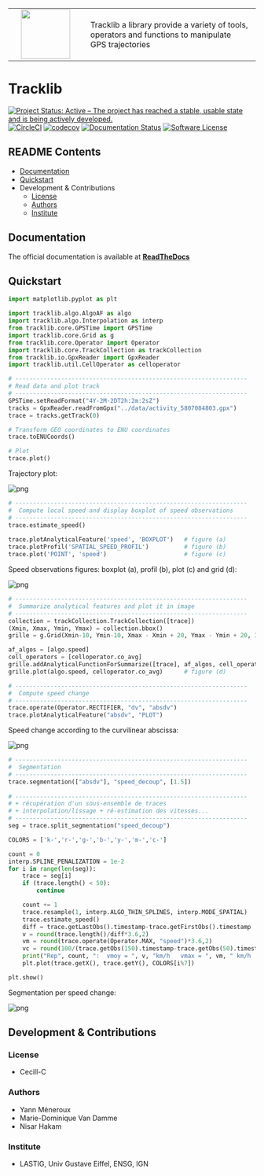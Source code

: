 <p align="center">
	<table style="border:none;border:0;"><tr>
  		<td align="center" style="width:30%"><img width="100px" src="https://raw.githubusercontent.com/umrlastig/tracklib/main/doc/source/TracklibLogo.png" /></td>
		<td style="padding:16px"><label>Tracklib</label> a library provide a variety of tools, operators and functions to manipulate GPS trajectories</td>
		</tr></table>
</p>


# Tracklib

[![Project Status: Active – The project has reached a stable, usable state and is being actively developed.](https://www.repostatus.org/badges/latest/active.svg)](https://www.repostatus.org/#active)
[![CircleCI](https://img.shields.io/circleci/project/github/umrlastig/tracklib/main.svg?style=flat-square&label=CircleCI)](https://circleci.com/gh/umrlastig/tracklib)
[![codecov](https://codecov.io/gh/umrlastig/tracklib/branch/main/graph/badge.svg?token=pHLaV21j2O)](https://codecov.io/gh/umrlastig/tracklib)
[![Documentation Status](https://readthedocs.org/projects/tracklib/badge/?version=latest)](https://tracklib.readthedocs.io/en/latest/?badge=latest)
[![Software License](https://img.shields.io/badge/Licence-Cecill--C-blue.svg?style=flat)](https://github.com/umrlastig/tracklib/blob/main/LICENCE)



## README Contents

- [Documentation](#Documentation)
- [Quickstart](#Quickstart)
- Development & Contributions
    - [License](#License)
    - [Authors](#Authors)
	- [Institute](#Institute)


## Documentation

The official documentation is available at **[ReadTheDocs](https://tracklib.readthedocs.io)**


## Quickstart 

```python
import matplotlib.pyplot as plt

import tracklib.algo.AlgoAF as algo
import tracklib.algo.Interpolation as interp
from tracklib.core.GPSTime import GPSTime
import tracklib.core.Grid as g
from tracklib.core.Operator import Operator
import tracklib.core.TrackCollection as trackCollection
from tracklib.io.GpxReader import GpxReader
import tracklib.util.CellOperator as celloperator

# ------------------------------------------------------------------
# Read data and plot track
# ------------------------------------------------------------------
GPSTime.setReadFormat("4Y-2M-2DT2h:2m:2sZ")
tracks = GpxReader.readFromGpx("../data/activity_5807084803.gpx")
trace = tracks.getTrack(0)

# Transform GEO coordinates to ENU coordinates
trace.toENUCoords()

# Plot
trace.plot()
```

Trajectory plot:

![png](https://tracklib.readthedocs.io/en/latest/_images/quickstart_1.png)

```python
# ------------------------------------------------------------------
#  Compute local speed and display boxplot of speed observations
# ------------------------------------------------------------------
trace.estimate_speed()
	
trace.plotAnalyticalFeature('speed', 'BOXPLOT')   # figure (a)
trace.plotProfil('SPATIAL_SPEED_PROFIL')          # figure (b)
trace.plot('POINT', 'speed')                      # figure (c)
```

Speed observations figures: boxplot (a), profil (b), plot (c) and grid (d):

![png](https://tracklib.readthedocs.io/en/latest/_images/Plot_Speed_4methods.png)

```python
# ------------------------------------------------------------------
#  Summarize analytical features and plot it in image
# ------------------------------------------------------------------
collection = trackCollection.TrackCollection([trace])
(Xmin, Xmax, Ymin, Ymax) = collection.bbox()
grille = g.Grid(Xmin-10, Ymin-10, Xmax - Xmin + 20, Ymax - Ymin + 20, 3)

af_algos = [algo.speed]
cell_operators = [celloperator.co_avg]
grille.addAnalyticalFunctionForSummarize([trace], af_algos, cell_operators)
grille.plot(algo.speed, celloperator.co_avg)      # figure (d)
```

```python
# ------------------------------------------------------------------
#  Compute speed change 
# ------------------------------------------------------------------
trace.operate(Operator.RECTIFIER, "dv", "absdv")
trace.plotAnalyticalFeature("absdv", "PLOT")
```

Speed change according to the curvilinear abscissa:

![png](https://tracklib.readthedocs.io/en/latest/_images/quickstart_3.png)

```python
# ------------------------------------------------------------------
#  Segmentation
# ------------------------------------------------------------------
trace.segmentation(["absdv"], "speed_decoup", [1.5])
	
# ------------------------------------------------------------------
# + récupération d'un sous-ensemble de traces 
# + interpolation/lissage + ré-estimation des vitesses...
# ------------------------------------------------------------------
seg = trace.split_segmentation("speed_decoup")

COLORS = ['k-','r-','g-','b-','y-','m-','c-']

count = 0
interp.SPLINE_PENALIZATION = 1e-2
for i in range(len(seg)):
	trace = seg[i]
	if (trace.length() < 50):
		continue

	count += 1
	trace.resample(1, interp.ALGO_THIN_SPLINES, interp.MODE_SPATIAL)
	trace.estimate_speed()
	diff = trace.getLastObs().timestamp-trace.getFirstObs().timestamp
	v = round(trace.length()/diff*3.6,2)
	vm = round(trace.operate(Operator.MAX, "speed")*3.6,2)
	vc = round(100/(trace.getObs(150).timestamp-trace.getObs(50).timestamp)*3.6,2)
	print("Rep", count, ":  vmoy = ", v, "km/h   vmax = ", vm, " km/h   vc = ", vc, "km/h")
	plt.plot(trace.getX(), trace.getY(), COLORS[i%7])

plt.show()
```

Segmentation per speed change:

![png](https://tracklib.readthedocs.io/en/latest/_images/quickstart_4.png)


## Development & Contributions

### License
- Cecill-C

### Authors
- Yann Méneroux
- Marie-Dominique Van Damme
- Nisar Hakam

### Institute
- LASTIG, Univ Gustave Eiffel, ENSG, IGN










